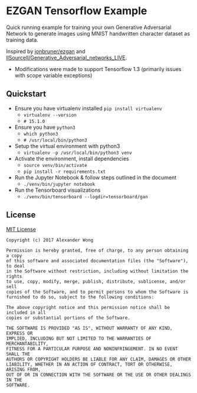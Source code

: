 # EZGAN Tensorflow Example

Quick running example for training your own Generative Adversarial Network to generate images using MNIST handwritten character dataset as training data.

Inspired by [jonbruner/ezgan](https://github.com/jonbruner/ezgan) and [llSourcell/Generative_Adversarial_networks_LIVE](https://github.com/llSourcell/Generative_Adversarial_networks_LIVE).
* Modifications were made to support Tensorflow 1.3 (primarily issues with scope variable exceptions)

## Quickstart

* Ensure you have virtualenv installed `pip install virtualenv`
  * `virtualenv --version`
  * `# 15.1.0`
* Ensure you have `python3`
  * `which python3`
  * `# /usr/local/bin/python3`
* Setup the virtual environment with python3
  * `virtualenv -p /usr/local/bin/python3 venv`
* Activate the environment, install dependencies
  * `source venv/bin/activate`
  * `pip install -r requirements.txt`
* Run the Jupyter Notebook & follow steps outlined in the document
  * `./venv/bin/jupyter notebook`
* Run the Tensorboard visualizations
  * `./venv/bin/tensorboard --logdir=tensorboard/gan`

## License

[MIT License](/LICENSE)

```text
Copyright (c) 2017 Alexander Wong

Permission is hereby granted, free of charge, to any person obtaining a copy
of this software and associated documentation files (the "Software"), to deal
in the Software without restriction, including without limitation the rights
to use, copy, modify, merge, publish, distribute, sublicense, and/or sell
copies of the Software, and to permit persons to whom the Software is
furnished to do so, subject to the following conditions:

The above copyright notice and this permission notice shall be included in all
copies or substantial portions of the Software.

THE SOFTWARE IS PROVIDED "AS IS", WITHOUT WARRANTY OF ANY KIND, EXPRESS OR
IMPLIED, INCLUDING BUT NOT LIMITED TO THE WARRANTIES OF MERCHANTABILITY,
FITNESS FOR A PARTICULAR PURPOSE AND NONINFRINGEMENT. IN NO EVENT SHALL THE
AUTHORS OR COPYRIGHT HOLDERS BE LIABLE FOR ANY CLAIM, DAMAGES OR OTHER
LIABILITY, WHETHER IN AN ACTION OF CONTRACT, TORT OR OTHERWISE, ARISING FROM,
OUT OF OR IN CONNECTION WITH THE SOFTWARE OR THE USE OR OTHER DEALINGS IN THE
SOFTWARE.
```